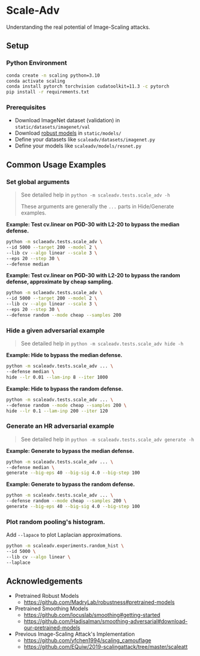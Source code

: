 # Scale-Adv

Understanding the real potential of Image-Scaling attacks.

## Setup

### Python Environment
```sh
conda create -n scaling python=3.10
conda activate scaling
conda install pytorch torchvision cudatoolkit=11.3 -c pytorch
pip install -r requirements.txt
```

### Prerequisites

* Download ImageNet dataset (validation) in `static/datasets/imagenet/val`
* Download [robust models](https://github.com/MadryLab/robustness#pretrained-models) in `static/models/`
* Define your datasets like `scaleadv/datasets/imagenet.py`
* Define your models like `scaleadv/models/resnet.py`

## Common Usage Examples

### Set global arguments

> See detailed help in `python -m scaleadv.tests.scale_adv -h`
>
> These arguments are generally the `...` parts in Hide/Generate examples.

**Example: Test cv.linear on PGD-30 with L2-20 to bypass the median defense.**

```sh
python -m sclaeadv.tests.scale_adv \
--id 5000 --target 200 --model 2 \
--lib cv --algo linear --scale 3 \
--eps 20 --step 30 \
--defense median
```

**Example: Test cv.linear on PGD-30 with L2-20 to bypass the random defense, approximate by cheap sampling.**

```sh
python -m sclaeadv.tests.scale_adv \
--id 5000 --target 200 --model 2 \
--lib cv --algo linear --scale 3 \
--eps 20 --step 30 \
--defense random --mode cheap --samples 200
```

### Hide a given adversarial example

> See detailed help in `python -m scaleadv.tests.scale_adv hide -h`

**Example: Hide to bypass the median defense.**

```sh
python -m scaleadv.tests.scale_adv ... \
--defense median \
hide --lr 0.01 --lam-inp 8 --iter 1000
```

**Example: Hide to bypass the random defense.**

```sh
python -m scaleadv.tests.scale_adv ... \
--defense random --mode cheap --samples 200 \
hide --lr 0.1 --lam-inp 200 --iter 120
```

### Generate an HR adversarial example

> See detailed help in `python -m scaleadv.tests.scale_adv generate -h`

**Example: Generate to bypass the median defense.**

```sh
python -m scaleadv.tests.scale_adv ... \
--defense median \
generate --big-eps 40 --big-sig 4.0 --big-step 100
```

**Example: Generate to bypass the random defense.**

```sh
python -m scaleadv.tests.scale_adv ... \
--defense random --mode cheap --samples 200 \
generate --big-eps 40 --big-sig 4.0 --big-step 100
```

### Plot random pooling's histogram.

Add `--lapace` to plot Laplacian approximations.

```sh
python -m scaleadv.experiments.random_hist \
--id 5000 \
--lib cv --algo linear \
--laplace
```

## Acknowledgements

* Pretrained Robust Models
  * https://github.com/MadryLab/robustness#pretrained-models
* Pretrained Smoothing Models
  * https://github.com/locuslab/smoothing#getting-started
  * https://github.com/Hadisalman/smoothing-adversarial#download-our-pretrained-models
* Previous Image-Scaling Attack's Implementation
  * https://github.com/yfchen1994/scaling_camouflage
  * https://github.com/EQuiw/2019-scalingattack/tree/master/scaleatt
